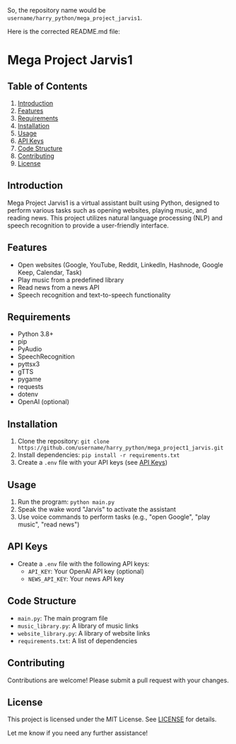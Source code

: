 

So, the repository name would be `username/harry_python/mega_project_jarvis1`.

Here is the corrected README.md file:

**Mega Project Jarvis1**
==========================

**Table of Contents**
-----------------

1. [Introduction](#introduction)
2. [Features](#features)
3. [Requirements](#requirements)
4. [Installation](#installation)
5. [Usage](#usage)
6. [API Keys](#api-keys)
7. [Code Structure](#code-structure)
8. [Contributing](#contributing)
9. [License](#license)

**Introduction**
---------------

Mega Project Jarvis1 is a virtual assistant built using Python, designed to perform various tasks such as opening websites, playing music, and reading news. This project utilizes natural language processing (NLP) and speech recognition to provide a user-friendly interface.

**Features**
------------

* Open websites (Google, YouTube, Reddit, LinkedIn, Hashnode, Google Keep, Calendar, Task)
* Play music from a predefined library
* Read news from a news API
* Speech recognition and text-to-speech functionality

**Requirements**
---------------

* Python 3.8+
* pip
* PyAudio
* SpeechRecognition
* pyttsx3
* gTTS
* pygame
* requests
* dotenv
* OpenAI (optional)

**Installation**
---------------

1. Clone the repository: `git clone https://github.com/username/harry_python/mega_project1_jarvis.git`
2. Install dependencies: `pip install -r requirements.txt`
3. Create a `.env` file with your API keys (see [API Keys](#api-keys))

**Usage**
-----

1. Run the program: `python main.py`
2. Speak the wake word "Jarvis" to activate the assistant
3. Use voice commands to perform tasks (e.g., "open Google", "play music", "read news")

**API Keys**
------------

* Create a `.env` file with the following API keys:
	+ `API_KEY`: Your OpenAI API key (optional)
	+ `NEWS_API_KEY`: Your news API key

**Code Structure**
-----------------

* `main.py`: The main program file
* `music_library.py`: A library of music links
* `website_library.py`: A library of website links
* `requirements.txt`: A list of dependencies

**Contributing**
------------

Contributions are welcome! Please submit a pull request with your changes.

**License**
-------

This project is licensed under the MIT License. See [LICENSE](LICENSE) for details.

Let me know if you need any further assistance!